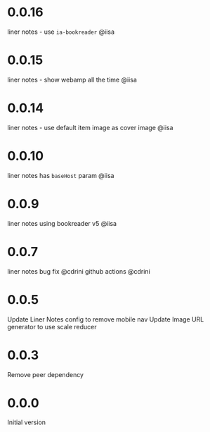 # 0.0.16
liner notes - use `ia-bookreader` @iisa

# 0.0.15
liner notes - show webamp all the time @iisa
# 0.0.14
liner notes - use default item image as cover image @iisa
# 0.0.10
liner notes has `baseHost` param @iisa
# 0.0.9
liner notes using bookreader v5 @iisa
# 0.0.7
liner notes bug fix @cdrini
github actions @cdrini
# 0.0.5
Update Liner Notes config to remove mobile nav
Update Image URL generator to use scale reducer
# 0.0.3
Remove peer dependency
# 0.0.0

Initial version
